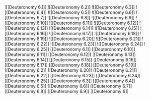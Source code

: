 ![[Deuteronomy 6.1]]
![[Deuteronomy 6.2]]
![[Deuteronomy 6.3]]
![[Deuteronomy 6.4]]
![[Deuteronomy 6.5]]
![[Deuteronomy 6.6]]
![[Deuteronomy 6.7]]
![[Deuteronomy 6.8]]
![[Deuteronomy 6.9]]
![[Deuteronomy 6.10]]
![[Deuteronomy 6.11]]
![[Deuteronomy 6.12]]
![[Deuteronomy 6.13]]
![[Deuteronomy 6.14]]
![[Deuteronomy 6.15]]
![[Deuteronomy 6.16]]
![[Deuteronomy 6.17]]
![[Deuteronomy 6.18]]
![[Deuteronomy 6.19]]
![[Deuteronomy 6.20]]
![[Deuteronomy 6.21]]
![[Deuteronomy 6.22]]
![[Deuteronomy 6.23]]
![[Deuteronomy 6.24]]
![[Deuteronomy 6.25]]
[[Deuteronomy 6.1]]
[[Deuteronomy 6.10]]
[[Deuteronomy 6.11]]
[[Deuteronomy 6.12]]
[[Deuteronomy 6.13]]
[[Deuteronomy 6.14]]
[[Deuteronomy 6.15]]
[[Deuteronomy 6.16]]
[[Deuteronomy 6.17]]
[[Deuteronomy 6.18]]
[[Deuteronomy 6.19]]
[[Deuteronomy 6.2]]
[[Deuteronomy 6.20]]
[[Deuteronomy 6.21]]
[[Deuteronomy 6.22]]
[[Deuteronomy 6.23]]
[[Deuteronomy 6.24]]
[[Deuteronomy 6.25]]
[[Deuteronomy 6.3]]
[[Deuteronomy 6.4]]
[[Deuteronomy 6.5]]
[[Deuteronomy 6.6]]
[[Deuteronomy 6.7]]
[[Deuteronomy 6.8]]
[[Deuteronomy 6.9]]
[[Deuteronomy 6]]
